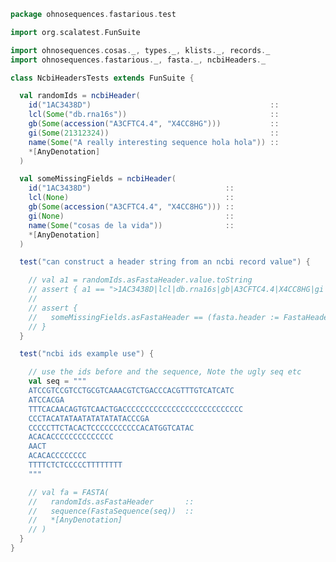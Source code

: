 
```scala
package ohnosequences.fastarious.test

import org.scalatest.FunSuite

import ohnosequences.cosas._, types._, klists._, records._
import ohnosequences.fastarious._, fasta._, ncbiHeaders._

class NcbiHeadersTests extends FunSuite {

  val randomIds = ncbiHeader(
    id("1AC3438D")                                        ::
    lcl(Some("db.rna16s"))                                ::
    gb(Some(accession("A3CFTC4.4", "X4CC8HG")))           ::
    gi(Some(21312324))                                    ::
    name(Some("A really interesting sequence hola hola")) ::
    *[AnyDenotation]
  )

  val someMissingFields = ncbiHeader(
    id("1AC3438D")                              ::
    lcl(None)                                   ::
    gb(Some(accession("A3CFTC4.4", "X4CC8HG"))) ::
    gi(None)                                    ::
    name(Some("cosas de la vida"))              ::
    *[AnyDenotation]
  )

  test("can construct a header string from an ncbi record value") {

    // val a1 = randomIds.asFastaHeader.value.toString
    // assert { a1 == ">1AC3438D|lcl|db.rna16s|gb|A3CFTC4.4|X4CC8HG|gi|21312324 A really interesting sequence hola hola" }
    //
    // assert {
    //   someMissingFields.asFastaHeader == (fasta.header := FastaHeader("1AC3438D|gb|A3CFTC4.4|X4CC8HG cosas de la vida"))
    // }
  }

  test("ncbi ids example use") {

    // use the ids before and the sequence, Note the ugly seq etc
    val seq = """
    ATCCGTCCGTCCTGCGTCAAACGTCTGACCCACGTTTGTCATCATC
    ATCCACGA
    TTTCACAACAGTGTCAACTGACCCCCCCCCCCCCCCCCCCCCCCCCCC
    CCCTACATATAATATATATATACCCGA
    CCCCCTTCTACACTCCCCCCCCCCCACATGGTCATAC
    ACACACCCCCCCCCCCCCC
    AACT
    ACACACCCCCCCC
    TTTTCTCTCCCCCTTTTTTTT
    """

    // val fa = FASTA(
    //   randomIds.asFastaHeader       ::
    //   sequence(FastaSequence(seq))  ::
    //   *[AnyDenotation]
    // )
  }
}

```




[test/scala/DNA.scala]: DNA.scala.md
[test/scala/NcbiHeadersTests.scala]: NcbiHeadersTests.scala.md
[test/scala/FastqTests.scala]: FastqTests.scala.md
[test/scala/FastaTests.scala]: FastaTests.scala.md
[test/scala/QualityScores.scala]: QualityScores.scala.md
[main/scala/DNAQ.scala]: ../../main/scala/DNAQ.scala.md
[main/scala/qualityScores.scala]: ../../main/scala/qualityScores.scala.md
[main/scala/DNA.scala]: ../../main/scala/DNA.scala.md
[main/scala/fasta.scala]: ../../main/scala/fasta.scala.md
[main/scala/fastq.scala]: ../../main/scala/fastq.scala.md
[main/scala/SequenceQuality.scala]: ../../main/scala/SequenceQuality.scala.md
[main/scala/utils.scala]: ../../main/scala/utils.scala.md
[main/scala/sequence.scala]: ../../main/scala/sequence.scala.md
[main/scala/ncbiHeaders.scala]: ../../main/scala/ncbiHeaders.scala.md